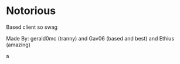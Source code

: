 # Notorious
Based client so swag

Made By: gerald0mc (tranny) and Gav06 (based and best) and Ethius (amazing)

a
